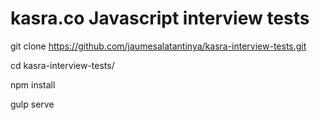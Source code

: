 # kasra.co Javascript interview tests


git clone https://github.com/jaumesalatantinya/kasra-interview-tests.git

cd kasra-interview-tests/

npm install

gulp serve
